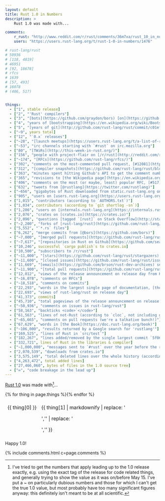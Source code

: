 ```yaml
---
layout: default
title: Rust 1.0 in Numbers
description: >
    Rust 1.0 was made with...

comments:
    r_rust: "http://www.reddit.com/r/rust/comments/36m7xa/rust_10_in_numbers/"
    users: "https://users.rust-lang.org/t/rust-1-0-in-numbers/1476"

# rust-lang/rust
# 50936
# [118, 4819]
# 46951
# [92, 18678]
# rfcs
# 1639
# [57, 493]
# 16078
# (406, 517)


things:
  - ["1", stable release]
  - ["2", "'Rust' compilers"]
  - ["3", "[bots](https://github.com/graydon/bors) [on](https://github.com/nrc/highfive) [Github](https://github.com/barosl/homu)"]
  - ["4", "years of [bootstrapping](https://en.wikipedia.org/wiki/Bootstrapping_%28compilers%29) ([`7b95b5c`](http://github.com/rust-lang/rust/commit/7b95b5c033435e0b8902c3f3afb14c80e04fee83) is the innocuous commit of the first snapshot)"]
  - ["5", "[years of git](http://github.com/rust-lang/rust/commit/c01efc669f09508b55eced32d3c88702578a7c3e)"]
  - ["~9", years total]
  - ["12", "`0.x` releases"]
  - ["~28", "[launch meetups](https://users.rust-lang.org/t/a-list-of-rust-1-0-launch-meetups/1171)"]
  - ["~53", "irc channels starting with `#rust` on irc.mozilla.org"]
  - ["80", "[TWiRs](http://this-week-in-rust.org/)"]
  - ["156", "people with project-flair on [/r/rust](http://reddit.com/r/rust)"]
  - ["~174", "[RFCs](https://github.com/rust-lang/rfcs/)"]
  - ["302", "comments on the most-commented pull request, [#12081](https://github.com/rust-lang/rust/pull/12081)"]
  - ["312", "[compiler snapshots](https://github.com/rust-lang/rust/blob/1.0.0/src/snapshots.txt) for bootstrapping"]
  - ["363", "minutes spent hitting Github's API to get the comment numbers here"]
  - ["365", "revisions to [the Wikipedia page](https://en.wikipedia.org/wiki/Rust_%28programming_language%29)"]
  - ["406", "comments on the most (or maybe, least) popular RFC, [#517](https://github.com/rust-lang/rfcs/pull/517)"]
  - ["632", "tweets from [@rustlang](https://twitter.com/rustlang)"]
  - ["~656", "gigabytes of Rust downloaded from static.rust-lang.org on May 15 and 16"]
  - ["905", "users on [users.rust-lang.org](https://users.rust-lang.org)"]
  - ["1,015", "contributors (according to `AUTHORS.txt`)"]
  - ["1,034", contributors (according to `git shortlog -sn`)]
  - ["1,286", "users on [internals.rust-lang.org](https://internals.rust-lang.org)"]
  - ["2,076", "crates on [crates.io](https://crates.io)"]
  - ["2,096", "questions [tagged `[rust]` on Stack Overflow](http://stackoverflow.com/questions/tagged/rust)"]
  - ["~2,200", "forks of [rust-lang/rust](https://github.com/rust-lang/rust)"]
  - ["5,552", "`*.rs` files"]
  - ["6,262", "merge commits from [@bors](https://github.com/bors)"]
  - ["~7,000", "[merged pull requests](https://github.com/rust-lang/rust/pulls?utf8=%E2%9C%93&q=is%3Apr+is%3Amerged+) to rust-lang/rust (according to Github)"]
  - ["~7,617", "[repositories in Rust on Github](https://github.com/search?utf8=%E2%9C%93&q=language%3Arust&type=Repositories&ref=searchresults)"]
  - ["10,246", successful `cargo publish`s to crates.io]
  - ["10,500", "subscribers to /r/rust"]
  - ["~11,000", "[stars](https://github.com/rust-lang/rust/stargazers) on Github"]
  - ["~11,600", "[closed issues](https://github.com/rust-lang/rust/issues?q=is%3Aclosed+is%3Aissue)"]
  - ["11,669", "[emails](https://github.com/brson/rust-dev-archives) sent to the (now unused) rust-dev mailing list"]
  - ["~11,900", "[total pull requests](https://github.com/rust-lang/rust/pulls?utf8=%E2%9C%93&q=is%3Apr+is%3Aclosed)"]
  - ["12,012", "views of the release announcement on release day from Hacker News, the largest single source"]
  - ["~16,078", "comments on RFCs"]
  - ["~18,518", "comments on commits"]
  - ["22,293", "words in the largest single page of documentation, [the reference](https://doc.rust-lang.org/reference.html) (according `wc -w`)"]
  - ["22,693", "views of rust-lang/rust on release day"]
  - ["41,373", commits]
  - ["45,710", "total pageviews of the release announcement on release day"]
  - ["~50,936", "comments on issues in rust-lang/rust"]
  - ["58,163", "backticks <code>`</code>"]
  - ["61,563", "lines of not-Rust (according to `cloc`, not including git submodules)"]
  - ["~65,665", "comments on pull requests (we're a talkative bunch!)"]
  - ["67,629", "words in [the Book](https://doc.rust-lang.org/book)"]
  - ["~106,000", "results returned by a Google search for 'rustlang'"]
  - ["169,525", "lines of Rust in `src/test`"]
  - ["182,267", "lines added/removed by the single largest commit `5f066e0` (according to `git show --shortstat`)"]
  - ["332,721", lines of Rust in the libraries & compiler]
  - ["~1,000,000", "messages sent to `#rust` over the year before the release (according to my IRC logs)"]
  - ["2,070,539", "downloads from crates.io"]
  - ["3,575,149", "total deleted lines over the whole history (according to `git log --shortstat`)"]
  - ["4,263,472", total added lines]
  - ["27,466,060", bytes of files in the 1.0 source tree]
  - ["∞", "code breakage in the lead up"]
---
```


[Rust 1.0](http://blog.rust-lang.org/2015/05/15/Rust-1.0.html) was
made with[^methodology]…

<style>
.number { text-align: right; }
table { max-width: 600px; border-spacing: 0 0.4em; border-collapse: separate; }
td { vertical-align: top; }
</style>

<table>{% for thing in page.things %}<tr><td class="number">{{ thing[0] }}</td><td class="thing">{{ thing[1] | markdownify | replace: '<p>','' | replace: '</p>','' }}</td></tr>{% endfor %}</table>

Happy 1.0!


[^methodology]: I've tried to get the numbers that apply leading up to
                the 1.0 release exactly, e.g. using the exact tag of
                the release for code related things, and generally
                trying to show the value as it was on/before
                May 15. I've put a ~ on particularly dubious numbers
                and those for which I can't get the true 1.0 value,
                but most probably have too many significant figures
                anyway: this definitely isn't meant to be at all
                scientific.

{% include comments.html c=page.comments %}
